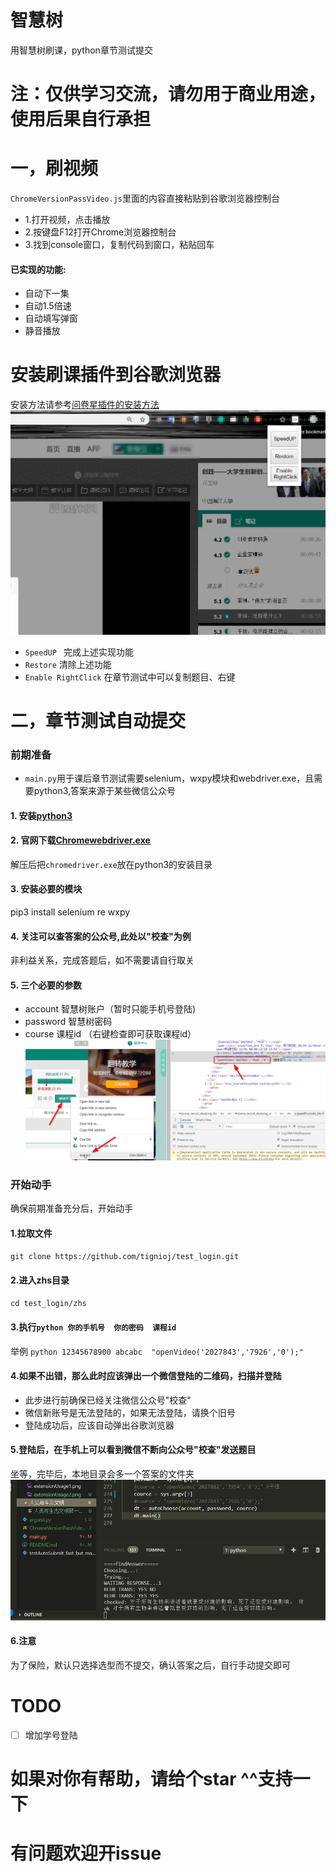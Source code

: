 # 智慧树 
用智慧树刷课，python章节测试提交
# 注：仅供学习交流，请勿用于商业用途，使用后果自行承担

# 一，刷视频
`ChromeVersionPassVideo.js`里面的内容直接粘贴到谷歌浏览器控制台
- 1.打开视频，点击播放
- 2.按键盘F12打开Chrome浏览器控制台
- 3.找到console窗口，复制代码到窗口，粘贴回车
#### 已实现的功能:
- 自动下一集
- 自动1.5倍速
- 自动填写弹窗
- 静音播放
  

# 安装刷课插件到谷歌浏览器
安装方法请参考[问卷星插件的安装方法](https://github.com/tignioj/test_login/blob/master/wjx/README.md)
![extensionUsage1.png](./img/extensionUsage1.png)  
 - `SpeedUP ` 完成上述实现功能
 - `Restore` 清除上述功能
 - `Enable RightClick` 在章节测试中可以复制题目、右键


# 二，章节测试自动提交
### 前期准备
- `main.py`用于课后章节测试需要selenium，wxpy模块和webdriver.exe，且需要python3,答案来源于某些微信公众号
#### 1. 安装[python3](https://www.python.org/)
#### 2. 官网下载[Chromewebdriver.exe](http://chromedriver.chromium.org/downloads)
解压后把`chromedriver.exe`放在python3的安装目录

#### 3. 安装必要的模块
pip3 install selenium re wxpy
#### 4. 关注可以查答案的公众号,此处以"校查"为例
非利益关系，完成答题后，如不需要请自行取关
#### 5. 三个必要的参数
- account  智慧树账户（暂时只能手机号登陆)
- password  智慧树密码
- course  课程id （右键检查即可获取课程id）
![course.png](./img/course.png)

### 开始动手
确保前期准备充分后，开始动手
#### 1.拉取文件
`git clone https://github.com/tignioj/test_login.git`
#### 2.进入zhs目录
`cd test_login/zhs`
#### 3.执行`python 你的手机号  你的密码  课程id`

举例 `python 12345678900 abcabc  "openVideo('2027843','7926','0');"`  
#### 4.如果不出错，那么此时应该弹出一个微信登陆的二维码，扫描并登陆
 - 此步进行前确保已经关注微信公众号"校查"
 - 微信新账号是无法登陆的，如果无法登陆，请换个旧号
 - 登陆成功后，应该自动弹出谷歌浏览器
#### 5.登陆后，在手机上可以看到微信不断向公众号"校查"发送题目
坐等，完毕后，本地目录会多一个答案的文件夹
![result.png](./img/result.png)
#### 6.注意
为了保险，默认只选择选型而不提交，确认答案之后，自行手动提交即可

# TODO
- [ ] 增加学号登陆


# 如果对你有帮助，请给个star ^^支持一下
# 有问题欢迎开issue